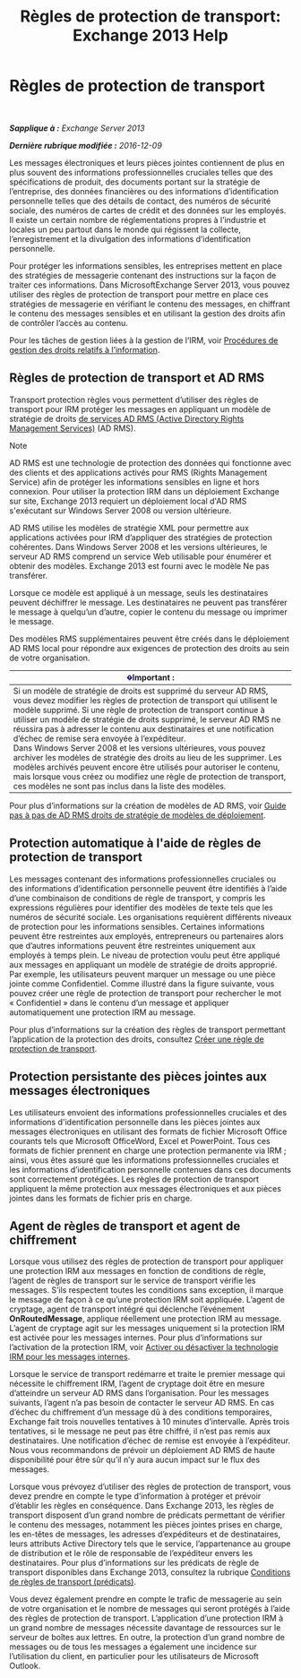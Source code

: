 ﻿---
title: 'Règles de protection de transport: Exchange 2013 Help'
TOCTitle: Règles de protection de transport
ms:assetid: 9bd6d049-165e-4e51-a79f-3b8ff409da55
ms:mtpsurl: https://technet.microsoft.com/fr-fr/library/Dd298166(v=EXCHG.150)
ms:contentKeyID: 50478789
ms.date: 05/23/2018
mtps_version: v=EXCHG.150
ms.translationtype: MT
---

# Règles de protection de transport

 

_**Sapplique à :** Exchange Server 2013_

_**Dernière rubrique modifiée :** 2016-12-09_

Les messages électroniques et leurs pièces jointes contiennent de plus en plus souvent des informations professionnelles cruciales telles que des spécifications de produit, des documents portant sur la stratégie de l’entreprise, des données financières ou des informations d’identification personnelle telles que des détails de contact, des numéros de sécurité sociale, des numéros de cartes de crédit et des données sur les employés. Il existe un certain nombre de réglementations propres à l’industrie et locales un peu partout dans le monde qui régissent la collecte, l’enregistrement et la divulgation des informations d’identification personnelle.

Pour protéger les informations sensibles, les entreprises mettent en place des stratégies de messagerie contenant des instructions sur la façon de traiter ces informations. Dans MicrosoftExchange Server 2013, vous pouvez utiliser des règles de protection de transport pour mettre en place ces stratégies de messagerie en vérifiant le contenu des messages, en chiffrant le contenu des messages sensibles et en utilisant la gestion des droits afin de contrôler l’accès au contenu.

Pour les tâches de gestion liées à la gestion de l’IRM, voir [Procédures de gestion des droits relatifs à l’information](information-rights-management-procedures-exchange-2013-help.md).

## Règles de protection de transport et AD RMS

Transport protection règles vous permettent d’utiliser des règles de transport pour IRM protéger les messages en appliquant un modèle de stratégie de droits [de services AD RMS (Active Directory Rights Management Services)](https://go.microsoft.com/fwlink/p/?linkid=129823) (AD RMS).

> [!NOTE]
> AD RMS est une technologie de protection des données qui fonctionne avec des clients et des applications activés pour RMS (Rights Management Service) afin de protéger les informations sensibles en ligne et hors connexion. Pour utiliser la protection IRM dans un déploiement Exchange sur site, Exchange 2013 requiert un déploiement local d'AD RMS s'exécutant sur Windows Server 2008 ou version ultérieure.


AD RMS utilise les modèles de stratégie XML pour permettre aux applications activées pour IRM d’appliquer des stratégies de protection cohérentes. Dans Windows Server 2008 et les versions ultérieures, le serveur AD RMS comprend un service Web utilisable pour énumérer et obtenir des modèles. Exchange 2013 est fourni avec le modèle Ne pas transférer.

Lorsque ce modèle est appliqué à un message, seuls les destinataires peuvent déchiffrer le message. Les destinataires ne peuvent pas transférer le message à quelqu’un d’autre, copier le contenu du message ou imprimer le message.

Des modèles RMS supplémentaires peuvent être créés dans le déploiement AD RMS local pour répondre aux exigences de protection des droits au sein de votre organisation.

<table>
<thead>
<tr class="header">
<th><img src="images/JJ159813.important(EXCHG.150).gif" title="Important" alt="Important" />Important :</th>
</tr>
</thead>
<tbody>
<tr class="odd">
<td>Si un modèle de stratégie de droits est supprimé du serveur AD RMS, vous devez modifier les règles de protection de transport qui utilisent le modèle supprimé. Si une règle de protection de transport continue à utiliser un modèle de stratégie de droits supprimé, le serveur AD RMS ne réussira pas à adresser le contenu aux destinataires et une notification d’échec de remise sera envoyée à l’expéditeur.<br />
Dans Windows Server 2008 et les versions ultérieures, vous pouvez archiver les modèles de stratégie des droits au lieu de les supprimer. Les modèles archivés peuvent encore être utilisés pour autoriser le contenu, mais lorsque vous créez ou modifiez une règle de protection de transport, ces modèles ne sont pas inclus dans la liste des modèles.</td>
</tr>
</tbody>
</table>


Pour plus d’informations sur la création de modèles de AD RMS, voir [Guide pas à pas de AD RMS droits de stratégie de modèles de déploiement](https://go.microsoft.com/fwlink/p/?linkid=136593).

## Protection automatique à l'aide de règles de protection de transport

Les messages contenant des informations professionnelles cruciales ou des informations d’identification personnelle peuvent être identifiés à l’aide d’une combinaison de conditions de règle de transport, y compris les expressions régulières pour identifier des modèles de texte tels que les numéros de sécurité sociale. Les organisations requièrent différents niveaux de protection pour les informations sensibles. Certaines informations peuvent être restreintes aux employés, entrepreneurs ou partenaires alors que d’autres informations peuvent être restreintes uniquement aux employés à temps plein. Le niveau de protection voulu peut être appliqué aux messages en appliquant un modèle de stratégie de droits approprié. Par exemple, les utilisateurs peuvent marquer un message ou une pièce jointe comme Confidentiel. Comme illustré dans la figure suivante, vous pouvez créer une règle de protection de transport pour rechercher le mot « Confidentiel » dans le contenu d’un message et appliquer automatiquement une protection IRM au message.

Pour plus d’informations sur la création des règles de transport permettant l’application de la protection des droits, consultez [Créer une règle de protection de transport](create-a-transport-protection-rule-exchange-2013-help.md).

## Protection persistante des pièces jointes aux messages électroniques

Les utilisateurs envoient des informations professionnelles cruciales et des informations d'identification personnelle dans les pièces jointes aux messages électroniques en utilisant des formats de fichier Microsoft Office courants tels que Microsoft OfficeWord, Excel et PowerPoint. Tous ces formats de fichier prennent en charge une protection permanente via IRM ; ainsi, vous êtes assuré que les informations professionnelles cruciales et les informations d’identification personnelle contenues dans ces documents sont correctement protégées. Les règles de protection de transport appliquent la même protection aux messages électroniques et aux pièces jointes dans les formats de fichier pris en charge.

## Agent de règles de transport et agent de chiffrement

Lorsque vous utilisez des règles de protection de transport pour appliquer une protection IRM aux messages en fonction de conditions de règle, l’agent de règles de transport sur le service de transport vérifie les messages. S’ils respectent toutes les conditions sans exception, il marque le message de façon à ce qu’une protection IRM soit appliquée. L’agent de cryptage, agent de transport intégré qui déclenche l’événement **OnRoutedMessage**, applique réellement une protection IRM au message. L’agent de cryptage agit sur les messages uniquement si la protection IRM est activée pour les messages internes. Pour plus d’informations sur l’activation de la protection IRM, voir [Activer ou désactiver la technologie IRM pour les messages internes](enable-or-disable-irm-for-internal-messages-exchange-2013-help.md).

Lorsque le service de transport redémarre et traite le premier message qui nécessite le chiffrement IRM, l’agent de cryptage doit être en mesure d’atteindre un serveur AD RMS dans l’organisation. Pour les messages suivants, l’agent n’a pas besoin de contacter le serveur AD RMS. En cas d’échec du chiffrement d’un message dû à des conditions temporaires, Exchange fait trois nouvelles tentatives à 10 minutes d’intervalle. Après trois tentatives, si le message ne peut pas être chiffré, il n’est pas remis aux destinataires. Une notification d’échec de remise est envoyée à l’expéditeur. Nous vous recommandons de prévoir un déploiement AD RMS de haute disponibilité pour être sûr qu’il n’y aura aucun impact sur le flux des messages.

Lorsque vous prévoyez d’utiliser des règles de protection de transport, vous devez prendre en compte le type d’information à protéger et prévoir d’établir les règles en conséquence. Dans Exchange 2013, les règles de transport disposent d’un grand nombre de prédicats permettant de vérifier le contenu des messages, notamment les pièces jointes prises en charge, les en-têtes de messages, les adresses d’expéditeurs et de destinataires, leurs attributs Active Directory tels que le service, l’appartenance au groupe de distribution et le rôle de responsable de l’expéditeur envers les destinataires. Pour plus d’informations sur les prédicats de règle de transport disponibles dans Exchange 2013, consultez la rubrique [Conditions de règles de transport (prédicats)](mail-flow-rule-conditions-and-exceptions-predicates-in-exchange-2013-exchange-2013-help.md).

Vous devez également prendre en compte le trafic de messagerie au sein de votre organisation et le nombre de messages qui seront protégés à l’aide des règles de protection de transport. L’application d’une protection IRM à un grand nombre de messages nécessite davantage de ressources sur le serveur de boîtes aux lettres. En outre, la protection d’un grand nombre de messages ou de tous les messages a également une incidence sur l’utilisation du client, en particulier pour les utilisateurs de Microsoft Outlook.

